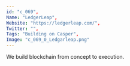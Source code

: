 ```yaml
--- 
id: "c_069", 
Name: "LedgerLeap", 
Website: "https://ledgerleap.com/", 
Twitter: "", 
Tags: "Building on Casper", 
Image: "c_069_0_Ledgarleap.png" 
--- 
```

<!--lang:en--> 
We build blockchain from concept to execution.
<!--lang:es--] 
We build blockchain from concept to execution.
<!--lang:de--] 
We build blockchain from concept to execution.
<!--lang:fr--] 
We build blockchain from concept to execution.
<!--lang:pl--] 
We build blockchain from concept to execution.
<!--lang:pt--] 
We build blockchain from concept to execution.
[!--lang:*--> 
